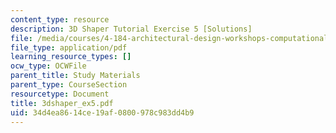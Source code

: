 ```yaml
---
content_type: resource
description: 3D Shaper Tutorial Exercise 5 [Solutions]
file: /media/courses/4-184-architectural-design-workshops-computational-design-for-housing-spring-2002/34d4ea8614ce19af0800978c983dd4b9_3dshaper_ex5.pdf
file_type: application/pdf
learning_resource_types: []
ocw_type: OCWFile
parent_title: Study Materials
parent_type: CourseSection
resourcetype: Document
title: 3dshaper_ex5.pdf
uid: 34d4ea86-14ce-19af-0800-978c983dd4b9
---
```

